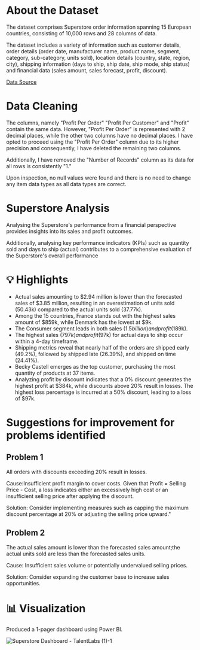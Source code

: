 # About the Dataset
The dataset comprises Superstore order information spanning 15 European countries, consisting of 10,000 rows and 28 columns of data. 

The dataset includes a variety of information such as customer details, order details (order date, manufacturer name, product name, segment, category, sub-category, units sold), location details (country, state, region, city), shipping information (days to ship, ship date, ship mode, ship status) and financial data (sales amount, sales forecast, profit, discount).

[Data Source](https://github.com/haiilingg/Business-Analytics-KYDP/blob/main/Data%20Visualisation/Expert%2B-%2BSuperstore%2B-%2BMaster.xlsx)

# Data Cleaning
The columns, namely "Profit Per Order" "Profit Per Customer" and "Profit" contain the same data. However, "Profit Per Order" is represented with 2 decimal places, while the other two columns have no decimal places. I have opted to proceed using the "Profit Per Order" column due to its higher precision and consequently, I have deleted the remaining two columns.

Additionally, I have removed the "Number of Records" column as its data for all rows is consistently "1."

Upon inspection, no null values were found and there is no need to change any item data types as all data types are correct.

# Superstore Analysis
Analysing the Superstore's performance from a financial perspective provides insights into its sales and profit outcomes. 

Additionally, analysing key performance indicators (KPIs) such as quantity sold and days to ship (actual) contributes to a comprehensive evaluation of the Superstore's overall performance

# 💡 Highlights
- Actual sales amounting to $2.94 million is lower than the forecasted sales of $3.85 million, resulting in an overestimation of units sold (50.43k) compared to the actual units sold (37.77k).
- Among the 15 countries, France stands out with the highest sales amount of $859k, while Denmark has the lowest at $9k.
- The Consumer segment leads in both sales ($1.5 billion) and profit ($189k).
- The highest sales ($797k) and profit ($97k) for actual days to ship occur within a 4-day timeframe.
- Shipping metrics reveal that nearly half of the orders are shipped early (49.2%), followed by shipped late (26.39%), and shipped on time (24.41%).
- Becky Castell emerges as the top customer, purchasing the most quantity of products at 37 items.
- Analyzing profit by discount indicates that a 0% discount generates the highest profit at $384k, while discounts above 20% result in losses. The highest loss percentage is incurred at a 50% discount, leading to a loss of $97k.

# Suggestions for improvement for problems identified
Problem 1
-
All orders with discounts exceeding 20% result in losses. 

Cause:Insufficient profit margin to cover costs. Given that Profit = Selling Price - Cost, a loss indicates either an excessively high cost or an insufficient selling price after applying the discount.

Solution: Consider implementing measures such as capping the maximum discount percentage at 20% or adjusting the selling price upward."

Problem 2
-
The actual sales amount is lower than the forecasted sales amount;the actual units sold are less than the forecasted sales units.

Cause: Insufficient sales volume or potentially undervalued selling prices.

Solution: Consider expanding the customer base to increase sales opportunities.


# 📊 Visualization
Produced a 1-pager dashboard using Power BI.

![Superstore Dashboard - TalentLabs (1)-1](https://github.com/haiilingg/Business-Analytics-KYDP/assets/130296433/c29df4dc-ba49-410f-953d-5695deb2de2d)


